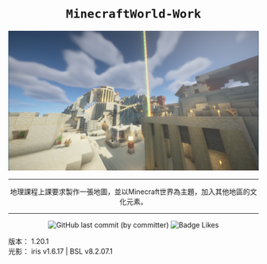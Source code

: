 <div align="center">

# `MinecraftWorld-Work`

<img src="./image.png" alt="MinecraftWorld-icon">

---

地理課程上課要求製作一張地圖，並以Minecraft世界為主題，加入其他地區的文化元素。

---

![GitHub last commit (by committer)](https://img.shields.io/github/last-commit/Raxytw/MinecraftWorld-Work.svg?style=for-the-badge&labelColor=34a84d&color=268039) ![Badge Likes](https://img.shields.io/github/stars/Raxytw/MinecraftWorld-Work.svg?style=for-the-badge&labelColor=d0ab23&color=b0901e&logoColor=white&logo=Trustpilot)
</div>

版本： 1.20.1  
光影： iris v1.6.17 | BSL v8.2.07.1
